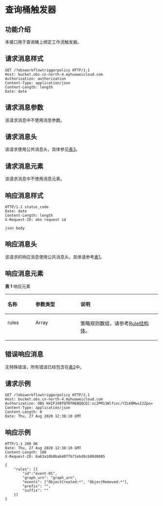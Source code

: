 # 查询桶触发器<a name="obs_04_0136"></a>

## 功能介绍<a name="section583694617498"></a>

本接口用于查询桶上绑定工作流触发器。

## 请求消息样式<a name="section927218449442"></a>

```
GET /?obsworkflowtriggerpolicy HTTP/1.1
Host: bucket.obs.cn-north-4.myhuaweicloud.com 
Authorization: authorization
Content-Type: application/json
Content-Length: length
Date: date
```

## 请求消息参数<a name="section9659630151013"></a>

该请求消息中不使用消息参数。

## 请求消息头<a name="section133343618101"></a>

该请求使用公共消息头，具体参见[表3](构造请求.md#table25197309)。

## 请求消息元素<a name="section165958394108"></a>

该请求消息中不使用消息元素。

## 响应消息样式<a name="section87391043111011"></a>

```
HTTP/1.1 status_code 
Date: date 
Content-Length: length 
X-Request-ID: obs request id

json body
```

## 响应消息头<a name="section9391100201119"></a>

该请求的响应消息使用公共消息头，具体请参考[表1](返回结果.md#d0e686)。

## 响应消息元素<a name="section1215624191118"></a>

**表 1**  响应元素

<a name="table6565174183715"></a>
<table><thead align="left"><tr id="row8565641203714"><th class="cellrowborder" valign="top" width="18.321832183218323%" id="mcps1.2.4.1.1"><p id="p2565134118375"><a name="p2565134118375"></a><a name="p2565134118375"></a>名称</p>
</th>
<th class="cellrowborder" valign="top" width="29.4029402940294%" id="mcps1.2.4.1.2"><p id="p65661416370"><a name="p65661416370"></a><a name="p65661416370"></a>参数类型</p>
</th>
<th class="cellrowborder" valign="top" width="52.275227522752274%" id="mcps1.2.4.1.3"><p id="p156616412371"><a name="p156616412371"></a><a name="p156616412371"></a>说明</p>
</th>
</tr>
</thead>
<tbody><tr id="row115661341153710"><td class="cellrowborder" valign="top" width="18.321832183218323%" headers="mcps1.2.4.1.1 "><p id="p2046717553247"><a name="p2046717553247"></a><a name="p2046717553247"></a>rules</p>
</td>
<td class="cellrowborder" valign="top" width="29.4029402940294%" headers="mcps1.2.4.1.2 "><p id="p1646719550247"><a name="p1646719550247"></a><a name="p1646719550247"></a>Array</p>
</td>
<td class="cellrowborder" valign="top" width="52.275227522752274%" headers="mcps1.2.4.1.3 "><p id="p17292220113412"><a name="p17292220113412"></a><a name="p17292220113412"></a>策略规则数组，请参考<a href="配置桶触发器.md#table11571195411306">Rule结构体</a>。</p>
</td>
</tr>
</tbody>
</table>

## 错误响应消息<a name="section1819102554616"></a>

无特殊错误，所有错误已经包含在[表2](错误码.md#d0e843)中。

## 请求示例<a name="section79914285111"></a>

```
GET /?obsworkflowtriggerpolicy HTTP/1.1
Host: bucket.obs.cn-north-4.myhuaweicloud.com 
Authorization: OBS H4IPJX0TQTHTHEBQQCEC:sc2PM13Wlfcoc/YZLK0MwsI2Zpo=
Content-Type: application/json
Content-Length: 0
Date: Thu, 27 Aug 2020 12:38:10 GMT
```

## 响应示例<a name="section16638145512305"></a>

```
HTTP/1.1 200 OK 
Date: Thu, 27 Aug 2020 12:38:10 GMT 
Content-Length: 100 
X-Request-ID: 6a63a18b8bab40ffb71ebd9cb80d0085

{
    "rules": [{
        "id":"event-01",
        "graph_urn": "graph_urn",
        "events": ["ObjectCreated:*", "ObjectRemoved:*"],
        "prefix": "",
        "suffix": ""
    }]
}
```

